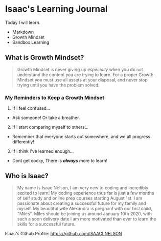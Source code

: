 # Isaac's Learning Journal

Today I will learn.
- Markdown
- Growth Mindset
- Sandbox Learning

## What is Growth Mindset?

> Growth Mindset is never giving up *especially* when you do not understand the content you are trying to learn. For a proper Growth Mindset you must use all assets at your disposal, and never stop trying until you have the problem solved.
### My Reminders to Keep a Growth Mindset

1. If I feel confused...
  - Ask someone! Or take a breather.
2. If I start comparing myself to others...
  - Remember that everyone starts out somewhere, and we all progress differently!
3. If I think I've learned enough...
  - Dont get cocky, There is ***always*** more to learn!

## Who is Isaac?
 > My name is Isaac Nelson, I am very new to coding and incredibly excited to learn! My coding experience thus far is just a few months of self study and online prep courses starting August 1st. I am passionate about creating a successful future for my family and myself. My beautiful wife Alexandra is pregnant with our first child, "Miles". Miles should be joining us around January 10th 2020, with such a soon delivery date I am more motivated than ever to learn the skills for a successful future.

Isaac's Github Profile: https://github.com/ISAACLNELSON
